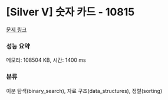 # [Silver V] 숫자 카드 - 10815 

[문제 링크](https://www.acmicpc.net/problem/10815) 

### 성능 요약

메모리: 108504 KB, 시간: 1400 ms

### 분류

이분 탐색(binary_search), 자료 구조(data_structures), 정렬(sorting)

